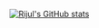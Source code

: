 [![Rijul's GitHub stats](https://github-readme-stats.vercel.app/api?username=rijulvohra&count_private=true&show_icons=true&theme=radical)](https://github.com/anuraghazra/github-readme-stats)
